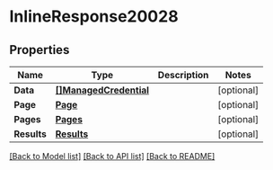 # InlineResponse20028

## Properties

Name | Type | Description | Notes
------------ | ------------- | ------------- | -------------
**Data** | [**[]ManagedCredential**](ManagedCredential.md) |  | [optional] 
**Page** | [**Page**](page.md) |  | [optional] 
**Pages** | [**Pages**](pages.md) |  | [optional] 
**Results** | [**Results**](results.md) |  | [optional] 

[[Back to Model list]](../README.md#documentation-for-models) [[Back to API list]](../README.md#documentation-for-api-endpoints) [[Back to README]](../README.md)


